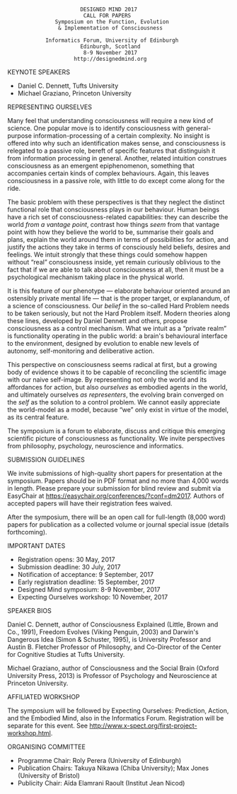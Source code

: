                            DESIGNED MIND 2017
                            CALL FOR PAPERS
                   Symposium on the Function, Evolution
                    & Implementation of Consciousness

                Informatics Forum, University of Edinburgh
                           Edinburgh, Scotland
                            8-9 November 2017
                         http://designedmind.org

KEYNOTE SPEAKERS

* Daniel C. Dennett, Tufts University
* Michael Graziano, Princeton University

REPRESENTING OURSELVES

Many feel that understanding consciousness will require a new kind of science.
One popular move is to identify consciousness with general-purpose
information-processing of a certain complexity. No insight is offered into why
such an identification makes sense, and consciousness is relegated to a
passive role, bereft of specific features that distinguish it from information
processing in general. Another, related intuition construes consciousness as
an emergent epiphenomenon, something that accompanies certain kinds of complex
behaviours. Again, this leaves consciousness in a passive role, with little to
do except come along for the ride.

The basic problem with these perspectives is that they neglect the distinct
functional role that consciousness plays in our behaviour. Human beings have a
rich set of consciousness-related capabilities: they can describe the world
_from a vantage point_, contrast how things _seem_ from that vantage point
with how they believe the world to be, summarise their goals and plans,
explain the world around them in terms of possibilities for action, and
justify the actions they take in terms of consciously held beliefs, desires
and feelings. We intuit strongly that these things could somehow happen
without &ldquo;real&rdquo; consciousness inside, yet remain curiously
oblivious to the fact that if we are able to talk about consciousness at all,
then it must be a psychological mechanism taking place in the physical world.

It is this feature of our phenotype &mdash; elaborate behaviour oriented
around an ostensibly private mental life &mdash; that is the proper target, or
explanandum, of a science of consciousness. Our _belief_ in the so-called Hard
Problem needs to be taken seriously, but not the Hard Problem itself. Modern
theories along these lines, developed by Daniel Dennett and others, propose
consciousness as a control mechanism. What we intuit as a &ldquo;private
realm&rdquo; is functionality operating in the public world: a brain's
behavioural interface to the environment, designed by evolution to enable new
levels of autonomy, self-monitoring and deliberative action.

This perspective on consciousness seems radical at first, but a growing body
of evidence shows it to be capable of reconciling the scientific image with
our naive self-image. By representing not only the world and its affordances
for action, but also _ourselves_ as embodied agents in the world, and
ultimately ourselves _as representers_, the evolving brain converged on the
_self_ as the solution to a control problem. We cannot easily appreciate the
world-model as a model, because &ldquo;we&rdquo; only exist in virtue of the
model, as its central feature.

The symposium is a forum to elaborate, discuss and critique this emerging
scientific picture of consciousness as functionality. We invite perspectives
from philosophy, psychology, neuroscience and informatics.

SUBMISSION GUIDELINES

We invite submissions of high-quality short papers for presentation at the
symposium. Papers should be in PDF format and no more than 4,000 words in
length. Please prepare your submission for blind review and submit via
EasyChair at https://easychair.org/conferences/?conf=dm2017. Authors of
accepted papers will have their registration fees waived.

After the symposium, there will be an open call for full-length (8,000 word)
papers for publication as a collected volume or journal special issue (details
forthcoming).

IMPORTANT DATES

- Registration opens: 30 May, 2017
- Submission deadline: 30 July, 2017
- Notification of acceptance: 9 September, 2017
- Early registration deadline: 15 September, 2017
- Designed Mind symposium: 8-9 November, 2017
- Expecting Ourselves workshop: 10 November, 2017 

SPEAKER BIOS

Daniel C. Dennett, author of Consciousness Explained (Little, Brown and Co.,
1991), Freedom Evolves (Viking Penguin, 2003) and Darwin's Dangerous Idea
(Simon & Schuster, 1995), is University Professor and Austin B. Fletcher
Professor of Philosophy, and Co-Director of the Center for Cognitive Studies
at Tufts University.

Michael Graziano, author of Consciousness and the Social Brain (Oxford
University Press, 2013) is Professor of Psychology and Neuroscience at
Princeton University.

AFFILIATED WORKSHOP 

The symposium will be followed by Expecting Ourselves: Prediction, Action, and
the Embodied Mind, also in the Informatics Forum. Registration will be
separate for this event. See
http://www.x-spect.org/first-project-workshop.html.

ORGANISING COMMITTEE

- Programme Chair: Roly Perera (University of Edinburgh)
- Publication Chairs: Takuya Nikawa (Chiba University); Max Jones (University of Bristol)
- Publicity Chair: Aïda Elamrani Raoult (Institut Jean Nicod)
